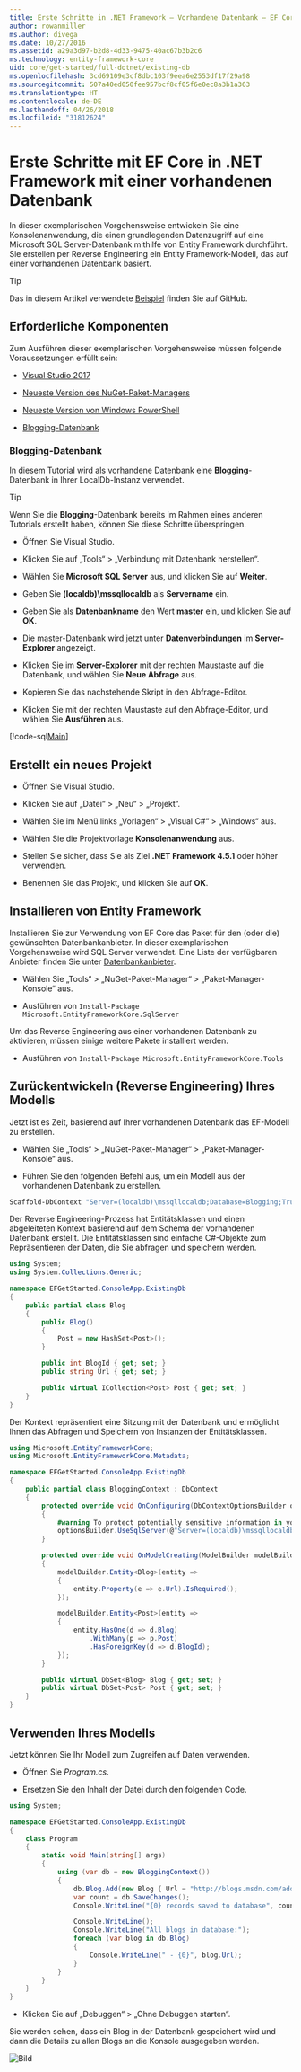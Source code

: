 ```yaml
---
title: Erste Schritte in .NET Framework – Vorhandene Datenbank – EF Core
author: rowanmiller
ms.author: divega
ms.date: 10/27/2016
ms.assetid: a29a3d97-b2d8-4d33-9475-40ac67b3b2c6
ms.technology: entity-framework-core
uid: core/get-started/full-dotnet/existing-db
ms.openlocfilehash: 3cd69109e3cf8dbc103f9eea6e2553df17f29a98
ms.sourcegitcommit: 507a40ed050fee957bcf8cf05f6e0ec8a3b1a363
ms.translationtype: HT
ms.contentlocale: de-DE
ms.lasthandoff: 04/26/2018
ms.locfileid: "31812624"
---
```

# <a name="getting-started-with-ef-core-on-net-framework-with-an-existing-database"></a>Erste Schritte mit EF Core in .NET Framework mit einer vorhandenen Datenbank

In dieser exemplarischen Vorgehensweise entwickeln Sie eine Konsolenanwendung, die einen grundlegenden Datenzugriff auf eine Microsoft SQL Server-Datenbank mithilfe von Entity Framework durchführt. Sie erstellen per Reverse Engineering ein Entity Framework-Modell, das auf einer vorhandenen Datenbank basiert.

> [!TIP]  
> Das in diesem Artikel verwendete [Beispiel](https://github.com/aspnet/EntityFramework.Docs/tree/master/samples/core/GetStarted/FullNet/ConsoleApp.ExistingDb) finden Sie auf GitHub.

## <a name="prerequisites"></a>Erforderliche Komponenten

Zum Ausführen dieser exemplarischen Vorgehensweise müssen folgende Voraussetzungen erfüllt sein:

* [Visual Studio 2017](https://www.visualstudio.com/downloads/)

* [Neueste Version des NuGet-Paket-Managers](https://dist.nuget.org/index.html)

* [Neueste Version von Windows PowerShell](https://docs.microsoft.com/powershell/scripting/setup/installing-windows-powershell)

* [Blogging-Datenbank](#blogging-database)

### <a name="blogging-database"></a>Blogging-Datenbank

In diesem Tutorial wird als vorhandene Datenbank eine **Blogging**-Datenbank in Ihrer LocalDb-Instanz verwendet.

> [!TIP]  
> Wenn Sie die **Blogging**-Datenbank bereits im Rahmen eines anderen Tutorials erstellt haben, können Sie diese Schritte überspringen.

* Öffnen Sie Visual Studio.

* Klicken Sie auf „Tools“ > „Verbindung mit Datenbank herstellen“.

* Wählen Sie **Microsoft SQL Server** aus, und klicken Sie auf **Weiter**.

* Geben Sie **(localdb)\mssqllocaldb** als **Servername** ein.

* Geben Sie als **Datenbankname** den Wert **master** ein, und klicken Sie auf **OK**.

* Die master-Datenbank wird jetzt unter **Datenverbindungen** im **Server-Explorer** angezeigt.

* Klicken Sie im **Server-Explorer** mit der rechten Maustaste auf die Datenbank, und wählen Sie **Neue Abfrage** aus.

* Kopieren Sie das nachstehende Skript in den Abfrage-Editor.

* Klicken Sie mit der rechten Maustaste auf den Abfrage-Editor, und wählen Sie **Ausführen** aus.

[!code-sql[Main](../_shared/create-blogging-database-script.sql)]

## <a name="create-a-new-project"></a>Erstellt ein neues Projekt

* Öffnen Sie Visual Studio.

* Klicken Sie auf „Datei“ > „Neu“ > „Projekt“.

* Wählen Sie im Menü links „Vorlagen“ > „Visual C#“ > „Windows“ aus.

* Wählen Sie die Projektvorlage **Konsolenanwendung** aus.

* Stellen Sie sicher, dass Sie als Ziel **.NET Framework 4.5.1** oder höher verwenden.

* Benennen Sie das Projekt, und klicken Sie auf **OK**.

## <a name="install-entity-framework"></a>Installieren von Entity Framework

Installieren Sie zur Verwendung von EF Core das Paket für den (oder die) gewünschten Datenbankanbieter. In dieser exemplarischen Vorgehensweise wird SQL Server verwendet. Eine Liste der verfügbaren Anbieter finden Sie unter [Datenbankanbieter](../../providers/index.md).

* Wählen Sie „Tools“ > „NuGet-Paket-Manager“ > „Paket-Manager-Konsole“ aus.

* Ausführen von `Install-Package Microsoft.EntityFrameworkCore.SqlServer`

Um das Reverse Engineering aus einer vorhandenen Datenbank zu aktivieren, müssen einige weitere Pakete installiert werden.

* Ausführen von `Install-Package Microsoft.EntityFrameworkCore.Tools`

## <a name="reverse-engineer-your-model"></a>Zurückentwickeln (Reverse Engineering) Ihres Modells

Jetzt ist es Zeit, basierend auf Ihrer vorhandenen Datenbank das EF-Modell zu erstellen.

* Wählen Sie „Tools“ > „NuGet-Paket-Manager“ > „Paket-Manager-Konsole“ aus.

* Führen Sie den folgenden Befehl aus, um ein Modell aus der vorhandenen Datenbank zu erstellen.

``` powershell
Scaffold-DbContext "Server=(localdb)\mssqllocaldb;Database=Blogging;Trusted_Connection=True;" Microsoft.EntityFrameworkCore.SqlServer
```

Der Reverse Engineering-Prozess hat Entitätsklassen und einen abgeleiteten Kontext basierend auf dem Schema der vorhandenen Datenbank erstellt. Die Entitätsklassen sind einfache C#-Objekte zum Repräsentieren der Daten, die Sie abfragen und speichern werden.

<!-- [!code-csharp[Main](samples/core/GetStarted/FullNet/ConsoleApp.ExistingDb/Blog.cs)] -->
``` csharp
using System;
using System.Collections.Generic;

namespace EFGetStarted.ConsoleApp.ExistingDb
{
    public partial class Blog
    {
        public Blog()
        {
            Post = new HashSet<Post>();
        }

        public int BlogId { get; set; }
        public string Url { get; set; }

        public virtual ICollection<Post> Post { get; set; }
    }
}
```

Der Kontext repräsentiert eine Sitzung mit der Datenbank und ermöglicht Ihnen das Abfragen und Speichern von Instanzen der Entitätsklassen.

<!-- [!code-csharp[Main](samples/core/GetStarted/FullNet/ConsoleApp.ExistingDb/BloggingContext.cs)] -->
``` csharp
using Microsoft.EntityFrameworkCore;
using Microsoft.EntityFrameworkCore.Metadata;

namespace EFGetStarted.ConsoleApp.ExistingDb
{
    public partial class BloggingContext : DbContext
    {
        protected override void OnConfiguring(DbContextOptionsBuilder optionsBuilder)
        {
            #warning To protect potentially sensitive information in your connection string, you should move it out of source code. See http://go.microsoft.com/fwlink/?LinkId=723263 for guidance on storing connection strings.
            optionsBuilder.UseSqlServer(@"Server=(localdb)\mssqllocaldb;Database=Blogging;Trusted_Connection=True;");
        }

        protected override void OnModelCreating(ModelBuilder modelBuilder)
        {
            modelBuilder.Entity<Blog>(entity =>
            {
                entity.Property(e => e.Url).IsRequired();
            });

            modelBuilder.Entity<Post>(entity =>
            {
                entity.HasOne(d => d.Blog)
                    .WithMany(p => p.Post)
                    .HasForeignKey(d => d.BlogId);
            });
        }

        public virtual DbSet<Blog> Blog { get; set; }
        public virtual DbSet<Post> Post { get; set; }
    }
}
```

## <a name="use-your-model"></a>Verwenden Ihres Modells

Jetzt können Sie Ihr Modell zum Zugreifen auf Daten verwenden.

* Öffnen Sie *Program.cs*.

* Ersetzen Sie den Inhalt der Datei durch den folgenden Code.

<!-- [!code-csharp[Main](samples/core/GetStarted/FullNet/ConsoleApp.ExistingDb/Program.cs)] -->
``` csharp
using System;

namespace EFGetStarted.ConsoleApp.ExistingDb
{
    class Program
    {
        static void Main(string[] args)
        {
            using (var db = new BloggingContext())
            {
                db.Blog.Add(new Blog { Url = "http://blogs.msdn.com/adonet" });
                var count = db.SaveChanges();
                Console.WriteLine("{0} records saved to database", count);

                Console.WriteLine();
                Console.WriteLine("All blogs in database:");
                foreach (var blog in db.Blog)
                {
                    Console.WriteLine(" - {0}", blog.Url);
                }
            }
        }
    }
}
```

* Klicken Sie auf „Debuggen“ > „Ohne Debuggen starten“.

Sie werden sehen, dass ein Blog in der Datenbank gespeichert wird und dann die Details zu allen Blogs an die Konsole ausgegeben werden.

![Bild](_static/output-existing-db.png)
